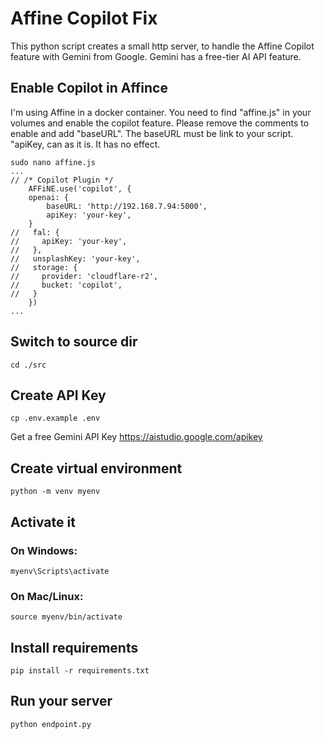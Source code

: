 # Affine Copilot Fix

This python script creates a small http server, to handle the Affine Copilot feature with Gemini from Google. Gemini has a free-tier AI API feature.

## Enable Copilot in Affince

I'm using Affine in a docker container. You need to find "affine.js" in your volumes and enable the copilot feature. Please remove the comments to enable and add "baseURL". The baseURL must be link to your script. "apiKey, can as it is. It has no effect.

    sudo nano affine.js 
    ...
    // /* Copilot Plugin */
        AFFiNE.use('copilot', {
        openai: {
            baseURL: 'http://192.168.7.94:5000',
            apiKey: 'your-key',
        }
    //   fal: {
    //     apiKey: 'your-key',
    //   },
    //   unsplashKey: 'your-key',
    //   storage: {
    //     provider: 'cloudflare-r2',
    //     bucket: 'copilot',
    //   }
        })
    ...

## Switch to source dir
    cd ./src

## Create API Key
    cp .env.example .env

Get a free Gemini API Key https://aistudio.google.com/apikey

## Create virtual environment
    python -m venv myenv

## Activate it
### On Windows:
    myenv\Scripts\activate
### On Mac/Linux:
    source myenv/bin/activate

## Install requirements
    pip install -r requirements.txt

## Run your server
    python endpoint.py

